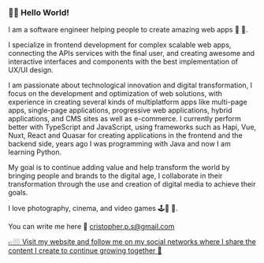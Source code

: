 
### 🤘🏼 Hello World! 

I am a software engineer helping people to create amazing web apps 🤩 🚀.

I specialize in frontend development for complex scalable web apps, connecting the APIs services with the final user, and creating awesome and interactive interfaces and components with the best implementation of UX/UI design.

I am passionate about technological innovation and digital transformation, I focus on the development and optimization of web solutions, with experience in creating several kinds of multiplatform apps like multi-page apps, single-page applications, progressive web applications, hybrid applications, and CMS sites as well as e-commerce. I currently perform better with TypeScript and JavaScript, using frameworks such as Hapi, Vue, Nuxt, React and Quasar for creating applications in the  frontend and the backend side, years ago I was programming with Java and now I am learning Python.

My goal is to continue adding value and help transform the world by bringing people and brands to the digital age, I collaborate in their transformation through the use and creation of digital media to achieve their goals.

I love photography, cinema, and video games 🕹📸 🎥.

You can write me here 📩 cristopher.p.s@gmail.com

[ 👉🏼 Visit my website and follow me on my social networks where I share the content I create to continue growing together 🚀](https://cristopherps.dev) 


